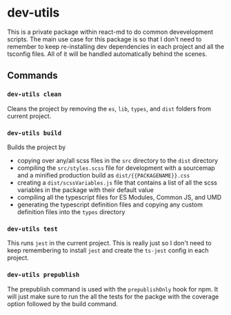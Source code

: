 # dev-utils

This is a private package within react-md to do common devevelopment scripts.
The main use case for this package is so that I don't need to remember to keep
re-installing dev dependencies in each project and all the tsconfig files. All
of it will be handled automatically behind the scenes.

## Commands

### `dev-utils clean`

Cleans the project by removing the `es`, `lib`, `types`, and `dist` folders from
current project.

### `dev-utils build`

Builds the project by

- copying over any/all scss files in the `src` directory to the `dist` directory
- compiling the `src/styles.scss` file for development with a sourcemap and a
  minified production build as `dist/{{PACKAGENAME}}.css`
- creating a `dist/scssVariables.js` file that contains a list of all the scss
  variables in the package with their default value
- compiling all the typescript files for ES Modules, Common JS, and UMD
- generating the typescript definition files and copying any custom definition
  files into the `types` directory

### `dev-utils test`

This runs `jest` in the current project. This is really just so I don't need to
keep remembering to install `jest` and create the `ts-jest` config in each
project.

### `dev-utils prepublish`

The prepublish command is used with the `prepublishOnly` hook for npm. It will
just make sure to run the all the tests for the packge with the coverage option
followed by the build command.
